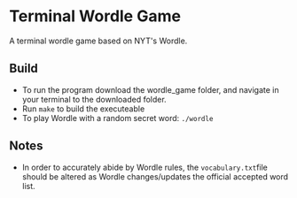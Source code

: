 # Terminal Wordle Game

A terminal wordle game based on NYT's Wordle.

## Build

* To run the program download the wordle_game folder, and navigate in your terminal to the downloaded folder.
* Run `make` to build the executeable
* To play Wordle with a random secret word: `./wordle`

## Notes

* In order to accurately abide by Wordle rules, the `vocabulary.txt`file should be altered as Wordle changes/updates the official accepted word list.
